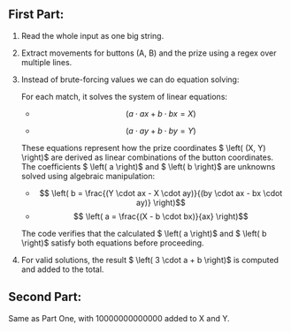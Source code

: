 ## First Part:

1. Read the whole input as one big string.
2. Extract movements for buttons (A, B) and the prize using a regex over multiple lines.
3. Instead of brute-forcing values we can do equation solving:

    For each match, it solves the system of linear equations:

    - $$ \left( a \cdot ax + b \cdot bx = X \right)$$

    - $$ \left( a \cdot ay + b \cdot by = Y \right)$$

    These equations represent how the prize coordinates $ \left( (X, Y) \right)$ are derived as linear combinations of the button coordinates. The coefficients $ \left( a \right)$ and $ \left( b \right)$ are unknowns solved using algebraic manipulation:

    - $$ \left( b = \frac{(Y \cdot ax - X \cdot ay)}{(by \cdot ax - bx \cdot ay)} \right)$$
    - $$ \left( a = \frac{(X - b \cdot bx)}{ax} \right)$$
   
    The code verifies that the calculated $ \left( a \right)$ and $ \left( b \right)$ satisfy both equations before proceeding.

4. For valid solutions, the result $ \left( 3 \cdot a + b \right)$ is computed and added to the total.

## Second Part:

Same as Part One, with 10000000000000 added to X and Y.
